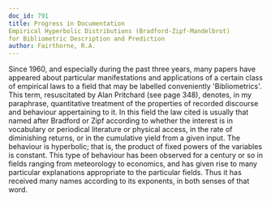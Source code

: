 ```yaml
---
doc_id: 791
title: Progress in Documentation
Empirical Hyperbolic Distributions (Bradford-Zipf-Mandelbrot)
for Bibliometric Description and Prediction
author: Fairthorne, R.A.
---
```


Since 1960, and especially during the past three years, many papers have
appeared about particular manifestations and applications of a certain class
of empirical laws to a field that may be labelled conveniently 'Bibliometrics'.
This term, resuscitated by Alan Pritchard (see page 348), denotes,
in my paraphrase, quantitative treatment of the properties of recorded
discourse and behaviour appertaining to it.
  In this field the law cited is usually that named after Bradford or
Zipf according to whether the interest is in vocabulary or periodical
literature or physical access, in the rate of diminishing returns, or in the
cumulative yield from a given input.  The behaviour is hyperbolic; that is,
the product of fixed powers of the variables is constant.  This type of
behaviour has been observed for a century or so in fields ranging from
meteorology to economics, and has given rise to many particular explanations
appropriate to the particular fields.  Thus it has received many names 
according to its exponents, in both senses of that word.